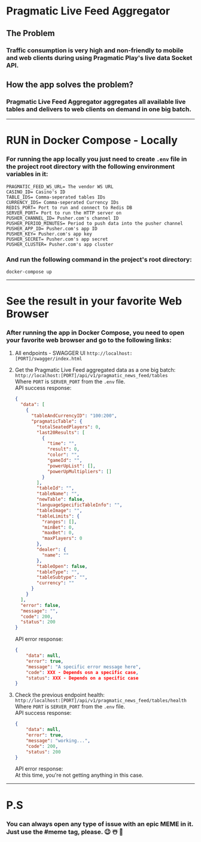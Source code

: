 # Pragmatic Live Feed Aggregator
## The Problem
###  Traffic consumption is very high and non-friendly to mobile and web clients during using Pragmatic Play's live data Socket API.
## How the app solves the problem?  
### Pragmatic Live Feed Aggregator aggregates all available live tables and delivers to web clients on demand in one big batch.

---

# RUN in Docker Compose - Locally
### For running the app locally you just need to create `.env` file in the project root directory with the following environment variables in it:
```dotenv
PRAGMATIC_FEED_WS_URL= The vendor WS URL
CASINO_ID= Casino's ID
TABLE_IDS= Comma-seperated tables IDs
CURRENCY_IDS= Comma-seperated Currency IDs
REDIS_PORT= Port to run and connect to Redis DB
SERVER_PORT= Port to run the HTTP server on
PUSHER_CHANNEL_ID= Pusher.com's channel ID
PUSHER_PERIOD_MINUTES= Period to push data into the pusher channel
PUSHER_APP_ID= Pusher.com's app ID
PUSHER_KEY= Pusher.com's app key
PUSHER_SECRET= Pusher.com's app secret
PUSHER_CLUSTER= Pusher.com's app cluster
```
### And run the following command in the project's root directory:
```shell
docker-compose up
```

---

# See the result in your favorite Web Browser
### After running the app in Docker Compose, you need to open your favorite web browser and go to the following links:

1. All endpoints - SWAGGER UI
   ``http://localhost:[PORT]/swagger/index.html``

2. Get the Pragmatic Live Feed aggregated data as a one big batch: \
    ```http://localhost:[PORT]/api/v1/pragmatic_news_feed/tables``` \
   Where `PORT` is `SERVER_PORT` from the `.env` file. \
   API success response:
   ```json
   {
     "data": [
       {
         "tableAndCurrencyID": "100:200",
         "pragmaticTable": {
           "totalSeatedPlayers": 0,
           "last20Results": [
             {
               "time": "",
               "result": 0,
               "color": "",
               "gameId": "",
               "powerUpList": [],
               "powerUpMultipliers": []
             }
           ],
           "tableId": "",
           "tableName": "",
           "newTable": false,
           "languageSpecificTableInfo": "",
           "tableImage": "",
           "tableLimits": {
             "ranges": [],
             "minBet": 0,
             "maxBet": 0,
             "maxPlayers": 0
           },
           "dealer": {
             "name": ""
           },
           "tableOpen": false,
           "tableType": "",
           "tableSubtype": "",
           "currency": ""
         }
       }
     ],
     "error": false,
     "message": "",
     "code": 200,
     "status": 200
   }
   ```
   API error response:
    ```json
    {
        "data": null,
        "error": true,
        "message": "A specific error message here",
        "code": XXX - Depends osn a specific case,
        "status": XXX - Depends on a specific case
    }
    ```
   
3. Check the previous endpoint health: \
    ```http://localhost:[PORT]/api/v1/pragmatic_news_feed/tables/health``` \
   Where `PORT` is `SERVER_PORT` from the `.env` file. \
   API success response:
    ```json
    {
        "data": null,
        "error": true,
        "message": "working...",
        "code": 200,
        "status": 200
    }
    ```
   API error response: \
   At this time, you're not getting anything in this case.

---

# P.S
### You can always open any type of issue with an epic MEME in it. Just use the #meme tag, please. :wink: :snowman_with_snow: :santa:
